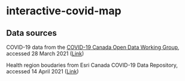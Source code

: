 # interactive-covid-map

## Data sources

COVID-19 data from the [COVID-19 Canada Open Data Working Group](https://opencovid.ca/), accessed 28 March 2021 ([Link](https://github.com/ccodwg/Covid19Canada))

Health region boudaries from Esri Canada COVID-19 Data Repository, accessed 14 April 2021 ([Link](https://resources-covid19canada.hub.arcgis.com/datasets/regionalhealthboundaries-1))
